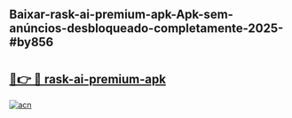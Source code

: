 ## Baixar-rask-ai-premium-apk-Apk-sem-anúncios-desbloqueado-completamente-2025-#by856

# <h2><a href="https://ainizakaria.my?title=rask-ai-premium-apk&ref=22M">🔗👉 🔴 rask-ai-premium-apk</a></h2>

[![acn](https://github.com/user-attachments/assets/0f9c940e-d8b0-45ae-aac7-cd30a18b3e1c)](https://ainizakaria.my?title=rask-ai-premium-apk&ref=22M)

